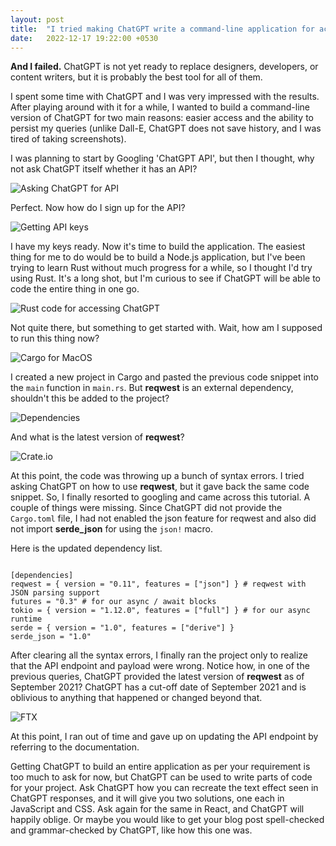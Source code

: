 ```yaml
---
layout: post
title:  "I tried making ChatGPT write a command-line application for accessing ChatGPT"
date:   2022-12-17 19:22:00 +0530
---
```


**And I failed.** ChatGPT is not yet ready to replace designers, developers, or content writers, but it is probably the best tool for all of them.

I spent some time with ChatGPT and I was very impressed with the results. After playing around with it for a while, I wanted to build a command-line version of ChatGPT for two main reasons: easier access and the ability to persist my queries (unlike Dall-E, ChatGPT does not save history, and I was tired of taking screenshots).

I was planning to start by Googling 'ChatGPT API', but then I thought, why not ask ChatGPT itself whether it has an API?

![Asking ChatGPT for API](/images/chatGPT1/1.chat-gpt-api.png)

Perfect. Now how do I sign up for the API?

![Getting API keys](/images/chatGPT1/2.chat-gpt-api-signup.png)

I have my keys ready. Now it's time to build the application. The easiest thing for me to do would be to build a Node.js application, but I've been trying to learn Rust without much progress for a while, so I thought I'd try using Rust. It's a long shot, but I'm curious to see if ChatGPT will be able to code the entire thing in one go.

![Rust code for accessing ChatGPT](/images/chatGPT1/3.rust-code.png)

Not quite there, but something to get started with. Wait, how am I supposed to run this thing now?

![Cargo for MacOS](/images/chatGPT1/4.cargo-mac-os.png)

I created a new project in Cargo and pasted the previous code snippet into the `main` function in `main.rs`. But **reqwest** is an external dependency, shouldn't this be added to the project?

![Dependencies](/images/chatGPT1/5.cargo-dependency.png)

And what is the latest version of **reqwest**?

![Crate.io](/images/chatGPT1/6.crates.io.png)

At this point, the code was throwing up a bunch of syntax errors. I tried asking ChatGPT on how to use **reqwest**, but it gave back the same code snippet. So, I finally resorted to googling and came across this tutorial. A couple of things were missing. Since ChatGPT did not provide the `Cargo.toml` file, I had not enabled the json feature for reqwest and also did not import **serde_json** for using the `json!` macro. 

Here is the updated dependency list.

````

[dependencies]
reqwest = { version = "0.11", features = ["json"] } # reqwest with JSON parsing support
futures = "0.3" # for our async / await blocks
tokio = { version = "1.12.0", features = ["full"] } # for our async runtime
serde = { version = "1.0", features = ["derive"] }
serde_json = "1.0"

````

After clearing all the syntax errors, I finally ran the project only to realize that the API endpoint and payload were wrong. Notice how, in one of the previous queries, ChatGPT provided the latest version of **reqwest** as of September 2021? ChatGPT has a cut-off date of September 2021 and is oblivious to anything that happened or changed beyond that.

![FTX](/images/chatGPT1/7.ftx.png)

At this point, I ran out of time and gave up on updating the API endpoint by referring to the documentation. 

Getting ChatGPT to build an entire application as per your requirement is too much to ask for now, but ChatGPT can be used to write parts of code for your project. Ask ChatGPT how you can recreate the text effect seen in ChatGPT responses, and it will give you two solutions, one each in JavaScript and CSS. Ask again for the same in React, and ChatGPT will happily oblige. Or maybe you would like to get your blog post spell-checked and grammar-checked by ChatGPT, like how this one was.